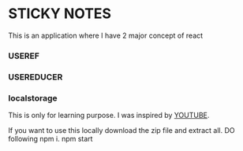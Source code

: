 # STICKY NOTES

This is an application where I have 2 major concept of react

### USEREF

### USEREDUCER

### localstorage

This is only for learning purpose.
I was inspired by [YOUTUBE](https://youtu.be/KcXsX1XXa2s).

If you want to use this locally download the zip file and extract all. DO following
npm i.
npm start
